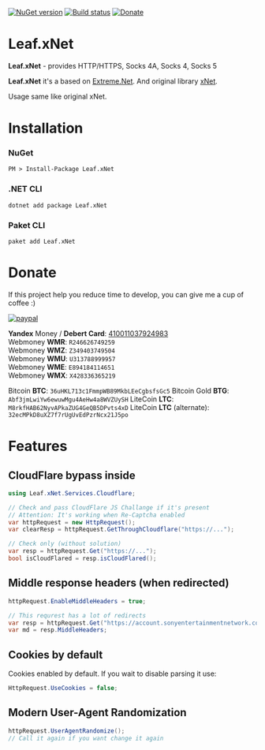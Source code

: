 [![NuGet version](https://badge.fury.io/nu/Leaf.xNet.svg)](https://badge.fury.io/nu/Leaf.xNet) [![Build status](https://ci.appveyor.com/api/projects/status/em4aje36etb63kdt/branch/master?svg=true)](https://ci.appveyor.com/project/grandsilence/leaf-xnet/branch/master) [![Donate](https://img.shields.io/badge/Donate-PayPal-green.svg)](https://www.paypal.com/cgi-bin/webscr?cmd=_s-xclick&hosted_button_id=FZLZ5ED65HVCL)


# Leaf.xNet
**Leaf.xNet** - provides HTTP/HTTPS, Socks 4A, Socks 4, Socks 5

**Leaf.xNet** it's a based on [Extreme.Net](https://github.com/Fedorus/Extreme.Net). And original library [xNet](https://github.com/X-rus/xNet).

Usage same like original xNet.

# Installation

### NuGet
```
PM > Install-Package Leaf.xNet
```

### .NET CLI
```
dotnet add package Leaf.xNet
```

### Paket CLI
```
paket add Leaf.xNet
```

# Donate
If this project help you reduce time to develop, you can give me a cup of coffee :)


[![paypal](https://www.paypalobjects.com/en_US/i/btn/btn_donateCC_LG.gif)](https://www.paypal.com/cgi-bin/webscr?cmd=_s-xclick&hosted_button_id=FZLZ5ED65HVCL)

**Yandex** Money / **Debert Card**: [410011037924983](https://money.yandex.com/to/410011037924983)  
Webmoney **WMR**: `R246626749259`  
Webmoney **WMZ**: `Z349403749504`  
Webmoney **WMU**: `U313788999957`  
Webmoney **WME**: `E894184114651`  
Webmoney **WMX**: `X428336365219`

Bitcoin **BTC**: `36uHKL713c1FmmpWB89MkbLEeCgbsfsGc5`
Bitcoin Gold **BTG**: `Abf3jmLwiYw6ewuwMgu4AeHw4a8WVZUySH`
LiteCoin **LTC**: `M8rkfHAB62NyvAPkaZUG4GeQB5DPvts4xD`
LiteCoin **LTC** (alternate): `32ecMPkD8uXZ7f7rUgUvEdPzrNcx21J5po`


# Features
## CloudFlare bypass inside
```csharp
using Leaf.xNet.Services.Cloudflare;

// Check and pass CloudFlare JS Challange if it's present
// Attention: It's working when Re-Captcha enabled
var httpRequest = new HttpRequest();
var clearResp = httpRequest.GetThroughCloudflare("https://...");

// Check only (without solution)
var resp = httpRequest.Get("https://...");
bool isCloudFlared = resp.isCloudFlared();
```

## Middle response headers (when redirected)
```csharp
httpRequest.EnableMiddleHeaders = true;

// This requrest has a lot of redirects
var resp = httpRequest.Get("https://account.sonyentertainmentnetwork.com/");
var md = resp.MiddleHeaders;
```

## Cookies by default
Cookies enabled by default. If you wait to disable parsing it use:
```csharp
HttpRequest.UseCookies = false;
```

## Modern User-Agent Randomization
```csharp
httpRequest.UserAgentRandomize();
// Call it again if you want change it again
```
